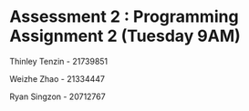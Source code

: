 # Assessment 2 : Programming Assignment 2 (Tuesday 9AM)
Thinley Tenzin - 21739851

Weizhe Zhao - 21334447

Ryan Singzon - 20712767
